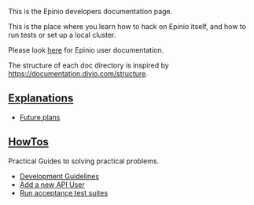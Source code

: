 This is the Epinio developers documentation page.

This is the place where you learn how to hack on Epinio itself, and how to run tests or set up a local cluster.

Please look [here](https://docs.epinio.io) for Epinio user
documentation.

The structure of each doc directory is inspired by
https://documentation.divio.com/structure.


## [Explanations](explanations/)

- [Future plans](explanations/futureplans.md)

## [HowTos](howtos/)

Practical Guides to solving practical problems.

- [Development Guidelines](howtos/development.md)
- [Add a new API User](howtos/new-api-user.md)
- [Run acceptance test suites](howtos/acceptance_tests.md)
